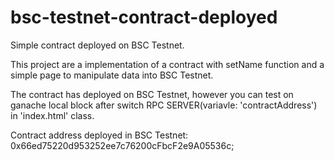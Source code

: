 # bsc-testnet-contract-deployed
Simple contract deployed on BSC Testnet.

This project are a implementation of a contract with setName function and a simple page to manipulate data into BSC Testnet.

The contract has deployed on BSC Testnet, however you can test on ganache local block after switch RPC SERVER(variavle: 'contractAddress') in 'index.html' class.

Contract address deployed in BSC Testnet: 0x66ed75220d953252ee7c76200cFbcF2e9A05536c;
